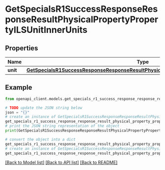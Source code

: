 # GetSpecialsR1SuccessResponseResponseResultPhysicalPropertyPropertyILSUnitInnerUnits


## Properties

Name | Type | Description | Notes
------------ | ------------- | ------------- | -------------
**unit** | [**GetSpecialsR1SuccessResponseResponseResultPhysicalPropertyPropertyILSUnitInnerUnitsUnit**](GetSpecialsR1SuccessResponseResponseResultPhysicalPropertyPropertyILSUnitInnerUnitsUnit.md) |  | 

## Example

```python
from openapi_client.models.get_specials_r1_success_response_response_result_physical_property_property_ils_unit_inner_units import GetSpecialsR1SuccessResponseResponseResultPhysicalPropertyPropertyILSUnitInnerUnits

# TODO update the JSON string below
json = "{}"
# create an instance of GetSpecialsR1SuccessResponseResponseResultPhysicalPropertyPropertyILSUnitInnerUnits from a JSON string
get_specials_r1_success_response_response_result_physical_property_property_ils_unit_inner_units_instance = GetSpecialsR1SuccessResponseResponseResultPhysicalPropertyPropertyILSUnitInnerUnits.from_json(json)
# print the JSON string representation of the object
print(GetSpecialsR1SuccessResponseResponseResultPhysicalPropertyPropertyILSUnitInnerUnits.to_json())

# convert the object into a dict
get_specials_r1_success_response_response_result_physical_property_property_ils_unit_inner_units_dict = get_specials_r1_success_response_response_result_physical_property_property_ils_unit_inner_units_instance.to_dict()
# create an instance of GetSpecialsR1SuccessResponseResponseResultPhysicalPropertyPropertyILSUnitInnerUnits from a dict
get_specials_r1_success_response_response_result_physical_property_property_ils_unit_inner_units_from_dict = GetSpecialsR1SuccessResponseResponseResultPhysicalPropertyPropertyILSUnitInnerUnits.from_dict(get_specials_r1_success_response_response_result_physical_property_property_ils_unit_inner_units_dict)
```
[[Back to Model list]](../README.md#documentation-for-models) [[Back to API list]](../README.md#documentation-for-api-endpoints) [[Back to README]](../README.md)


